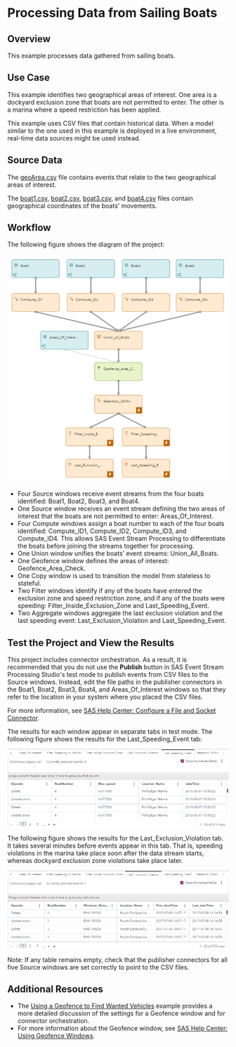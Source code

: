 # Processing Data from Sailing Boats
## Overview
This example processes data gathered from sailing boats.

## Use Case

This example identifies two geographical areas of interest. One area is a dockyard exclusion zone that boats are not permitted to enter. The other is a marina where a speed restriction has been applied.

This example uses CSV files that contain historical data. When a model similar to the one used in this example is deployed in a live environment, real-time data sources might be used instead.

## Source Data

The [geoArea.csv](geoArea.csv) file contains events that relate to the two geographical areas of interest.

The [boat1.csv](boat1.csv), [boat2.csv](boat2.csv), [boat3.csv](boat3.csv), and [boat4.csv](boat4.csv) files contain geographical coordinates of the boats' movements.

## Workflow

The following figure shows the diagram of the project:

![Diagram of the project](img/sailing.png "Diagram of the project")

- Four Source windows receive event streams from the four boats identified: Boat1, Boat2, Boat3, and Boat4.
- One Source window receives an event stream defining the two areas of interest that the boats are not permitted to enter: Areas_Of_Interest.
- Four Compute windows assign a boat number to each of the four boats identified: Compute_ID1, Compute_ID2, Compute_ID3, and Compute_ID4. This allows SAS Event Stream Processing to differentiate the boats before joining the streams together for processing.
- One Union window unifies the boats’ event streams: Union_All_Boats.
- One Geofence window defines the areas of interest: Geofence_Area_Check.
- One Copy window is used to transition the model from stateless to stateful.
- Two Filter windows identify if any of the boats have entered the exclusion zone and speed restriction zone, and if any of the boats were speeding: Filter_Inside_Exclusion_Zone and Last_Speeding_Event.
- Two Aggregate windows aggregate the last exclusion violation and the last speeding event: Last_Exclusion_Violation and Last_Speeding_Event.

## Test the Project and View the Results

This project includes connector orchestration. As a result, it is recommended that you do not use the **Publish** button in SAS Event Stream Processing Studio's test mode to publish events from CSV files to the Source windows. Instead, edit the file paths in the publisher connectors in the Boat1, Boat2, Boat3, Boat4, and Areas_Of_Interest windows so that they refer to the location in your system where you placed the CSV files. 

For more information, see [SAS Help Center: Configure a File and Socket Connector](https://go.documentation.sas.com/doc/en/espcdc/default/espstudio/n0esv2n0cbbpgcn1r281krr1iv6q.htm#n0y87cwr7q5vo6n1qlfcey182vt6).

The results for each window appear in separate tabs in test mode. The following figure shows the results for the Last_Speeding_Event tab:

![Last_Speeding_Event tab](img/Last_Speeding_Event.png "Last_Speeding_Event tab")

The following figure shows the results for the Last_Exclusion_Violation tab. It takes several minutes before events appear in this tab. That is, speeding violations in the marina take place soon after the data stream starts, whereas dockyard exclusion zone violations take place later.

![Last_Exclusion_Violation tab](img/Last_Exclusion_Violation.png "Last_Exclusion_Violation tab")

Note: If any table remains empty, check that the publisher connectors for all five Source windows are set correctly to point to the CSV files.

## Additional Resources

- The [Using a Geofence to Find Wanted Vehicles](https://github.com/sassoftware/esp-studio-examples/tree/main/Advanced/geofence) example provides a more detailed discussion of the settings for a Geofence window and for connector orchestration. 
- For more information about the Geofence window, see [SAS Help Center: Using Geofence Windows](https://documentation.sas.com/?cdcId=espcdc&cdcVersion=default&docsetId=espcreatewindows&docsetTarget=p0xru6q01dkxknn1t8gqo2q4zfu6).
